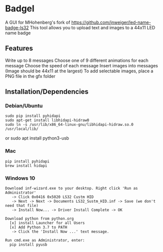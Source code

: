 # Badgel
A GUI for MHohenberg's fork of https://github.com/jnweiger/led-name-badge-ls32
This tool allows you to upload text and images to a 44x11 LED name badge

## Features
Write up to 8 messages
Choose one of 9 different animations for each message
Choose the speed of each message
Insert images into messages (Image should be 44x11 at the largest)
To add selectable images, place a PNG file in the gfx folder

## Installation/Dependencies

### Debian/Ubuntu

    sudo pip install pyhidapi
    sudo apt-get install libhidapi-hidraw0
    sudo ln -s /usr/lib/x86_64-linux-gnu/libhidapi-hidraw.so.0  /usr/local/lib/
  or
    sudo apt install python3-usb

### Mac

    pip install pyhidapi
    brew install hidapi

### Windows 10

    Download inf-wizard.exe to your desktop. Right click 'Run as Administrator'
       -> Click 0x0416 0x5020 LS32 Custm HID
       -> Next -> Next -> Documents LS32_Sustm_HID.inf -> Save (we don't need that file)
       -> Install Now... -> Driver Install Complete -> OK

    Download python from python.org
      [x] install Launcher for all Users
      [x] Add Python 3.7 to PATH
       -> Click the 'Install Now ...' text message.

    Run cmd.exe as Administrator, enter:
      pip install pyusb
